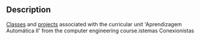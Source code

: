 ## Description

[Classes](Classes) and [projects](DeepMol) associated with the curricular unit 'Aprendizagem Automática II' from the computer engineering course.istemas Conexionistas
